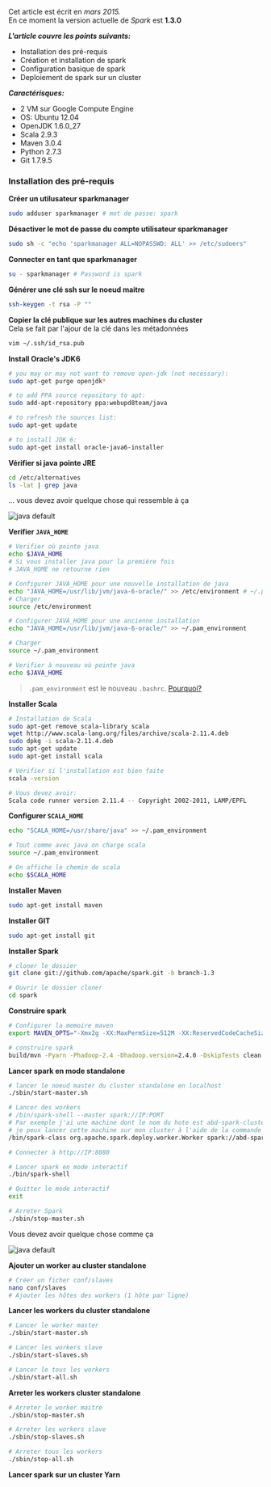 

Cet article est écrit en _mars 2015._  
En ce moment la version actuelle de _Spark_ est **1.3.0**  

**_L'article couvre les points suivants:_**
- Installation des pré-requis
- Création et installation de spark
- Configuration basique de spark
- Deploiement de spark sur un cluster

**_Caractérisques:_**
- 2 VM sur Google Compute Engine
- OS: Ubuntu 12.04
- OpenJDK 1.6.0_27
- Scala 2.9.3
- Maven 3.0.4
- Python 2.7.3 
- Git 1.7.9.5 
  
  
### Installation des pré-requis
**Créer un utilusateur sparkmanager**
```sh
sudo adduser sparkmanager # mot de passe: spark
```

**Désactiver le mot de passe du compte utilisateur sparkmanager**
```sh
sudo sh -c "echo 'sparkmanager ALL=NOPASSWD: ALL' >> /etc/sudoers"
```

**Connecter en tant que sparkmanager**
```sh
su - sparkmanager # Password is spark
```

**Générer une clé ssh sur le noeud maitre**
```sh
ssh-keygen -t rsa -P ""
```

**Copier la clé publique sur les autres machines du cluster**  
Cela se fait par l'ajour de la clé dans les métadonnées
```sh
vim ~/.ssh/id_rsa.pub
```
**Install Oracle's JDK6**
```sh
# you may or may not want to remove open-jdk (not necessary):
sudo apt-get purge openjdk*

# to add PPA source repository to apt:
sudo add-apt-repository ppa:webupd8team/java

# to refresh the sources list:
sudo apt-get update

# to install JDK 6:
sudo apt-get install oracle-java6-installer
```

**Vérifier si java pointe JRE**
```sh
cd /etc/alternatives
ls -lat | grep java
```

... vous devez avoir quelque chose qui ressemble à ça

![java default](https://raw.github.com/mbonaci/mbo-spark/master/resources/java-default.PNG)


**Verifier `JAVA_HOME`**  
```sh
# Verifier où pointe java
echo $JAVA_HOME
# Si vous installer java pour la première fois
# JAVA_HOME ne retourne rien

# Configurer JAVA_HOME pour une nouvelle installation de java
echo "JAVA_HOME=/usr/lib/jvm/java-6-oracle/" >> /etc/environment # ~/.pam_environment
# Charger
source /etc/environment

# Configurer JAVA_HOME pour une ancienne installation
echo "JAVA_HOME=/usr/lib/jvm/java-6-oracle/" >> ~/.pam_environment

# Charger
source ~/.pam_environment

# Verifier à nouveau où pointe java
echo $JAVA_HOME
```

> `.pam_environment` est le nouveau `.bashrc`. [Pourquoi?](https://help.ubuntu.com/community/EnvironmentVariables#Session-wide_environment_variables)
  

**Installer Scala**
```sh
# Installation de Scala
sudo apt-get remove scala-library scala
wget http://www.scala-lang.org/files/archive/scala-2.11.4.deb
sudo dpkg -i scala-2.11.4.deb
sudo apt-get update
sudo apt-get install scala 
```

```sh
# Vérifier si l'installation est bien faite
scala -version

# Vous devez avoir:
Scala code runner version 2.11.4 -- Copyright 2002-2011, LAMP/EPFL
```

**Configurer `SCALA_HOME`**  

```sh
echo "SCALA_HOME=/usr/share/java" >> ~/.pam_environment

# Tout comme avec java on charge scala
source ~/.pam_environment

# On affiche le chemin de scala
echo $SCALA_HOME
```

**Installer Maven**

```sh
sudo apt-get install maven
```

**Installer GIT**

```sh
sudo apt-get install git
```

**Installer Spark**
```sh
# cloner le dossier
git clone git://github.com/apache/spark.git -b branch-1.3

# Ouvrir le dossier cloner
cd spark
```
**Construire spark**
```sh
# Configurer la memoire maven
export MAVEN_OPTS="-Xmx2g -XX:MaxPermSize=512M -XX:ReservedCodeCacheSize=512m"

# construire spark
build/mvn -Pyarn -Phadoop-2.4 -Dhadoop.version=2.4.0 -DskipTests clean package
```

**Lancer spark en mode standalone**
```sh
# lancer le noeud master du cluster standalone en localhost
./sbin/start-master.sh

# Lancer des workers
# /bin/spark-shell --master spark://IP:PORT
# Par exemple j'ai une machine dont le nom du hote est abd-spark-cluster
# je peux lancer cette machine sur mon cluster à l'aide de la commande suivante
/bin/spark-class org.apache.spark.deploy.worker.Worker spark://abd-spark-cluster:7077

# Connecter à http://IP:8080

# Lancer spark en mode interactif
./bin/spark-shell

# Quitter le mode interactif 
exit

# Arreter Spark
./sbin/stop-master.sh
```

Vous devez avoir quelque chose comme ça

![java default](https://raw.github.com/mbonaci/mbo-spark/master/resources/java-default.PNG)

**Ajouter un worker au cluster standalone**
```sh
# Créer un ficher conf/slaves
nano conf/slaves
# Ajouter les hôtes des workers (1 hôte par ligne)
```

**Lancer les workers du cluster standalone**
```sh
# Lancer le worker master
./sbin/start-master.sh 

# Lancer les workers slave
./sbin/start-slaves.sh

# Lancer le tous les workers
./sbin/start-all.sh 
```

**Arreter les workers cluster standalone**
```sh
# Arreter le worker maitre
./sbin/stop-master.sh 

# Arreter les workers slave
./sbin/stop-slaves.sh 

# Arreter tous les workers
./sbin/stop-all.sh
```

**Lancer spark sur un cluster Yarn**




